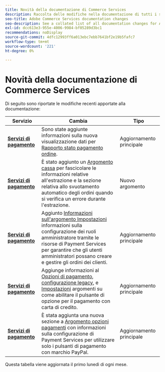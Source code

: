 ```yaml
---
title: Novità della documentazione di Commerce Services
description: Raccolta delle modifiche nella documentazione di tutti i servizi Commerce
seo-title: Adobe Commerce Services documentation changes
seo-description: See a collated list of all documentation changes for Adobe Commerce Services and integration services.
exl-id: dcc613e3-955e-4006-9984-bf05289d3bc1
recommendations: noDisplay
source-git-commit: 4dfc12993ff6a013ebc7ebb7641bf2e19b5fafc7
workflow-type: tm+mt
source-wordcount: '221'
ht-degree: 0%

---
```


# Novità della documentazione di Commerce Services

Di seguito sono riportate le modifiche recenti apportate alla documentazione:

| Servizio | Cambia | Tipo |
| -- | -- | -- |
| [**Servizi di pagamento**](../payment-services/overview.md) | Sono state aggiunte informazioni sulla nuova visualizzazione dati per [Rapporto stato pagamento ordine](https://experienceleague.adobe.com/docs/commerce-merchant-services/payment-services/reporting/order-payment-status.html). | Aggiornamento principale |
| [**Servizi di pagamento**](../payment-services/overview.md) | È stato aggiunto un [Argomento cassa](https://experienceleague.adobe.com/docs/commerce-merchant-services/payment-services/payments-checkout/checkout.html) per fascicolare le informazioni relative all&#39;estrazione e la sezione relativa allo svuotamento automatico degli ordini quando si verifica un errore durante l&#39;estrazione. | Nuovo argomento |
| [**Servizi di pagamento**](../payment-services/overview.md) | Aggiunto [Informazioni sull&#39;argomento Impostazioni](https://experienceleague.adobe.com/docs/commerce-merchant-services/payment-services/configure/settings.html#configure-roles) informazioni sulla configurazione dei ruoli amministratore tramite le risorse di Payment Services per garantire che gli utenti amministratori possano creare e gestire gli ordini dei clienti. | Aggiornamento principale |
| [**Servizi di pagamento**](../payment-services/overview.md) | Aggiunge informazioni al [Opzioni di pagamento](https://experienceleague.adobe.com/docs/commerce-merchant-services/payment-services/payments-checkout/payments-options.html#debit-or-credit-card-button), [configurazione legacy](https://experienceleague.adobe.com/docs/commerce-merchant-services/payment-services/configure/configure-admin.html#configure-paypal-smart-buttons), e [Impostazioni](https://experienceleague.adobe.com/docs/commerce-merchant-services/payment-services/configure/settings.html#payment-buttons) argomenti su come abilitare il pulsante di opzione per il pagamento con carta di credito. | Aggiornamento principale |
| [**Servizi di pagamento**](../payment-services/overview.md) | È stata aggiunta una nuova sezione a [Argomento opzioni pagamenti](https://experienceleague.adobe.com/docs/commerce-merchant-services/payment-services/payments-checkout/payments-options.html#use-only-paypal-branded-payment-buttons) con informazioni sulla configurazione di Payment Services per utilizzare solo i pulsanti di pagamento con marchio PayPal. | Aggiornamento principale |

Questa tabella viene aggiornata il primo lunedì di ogni mese.
